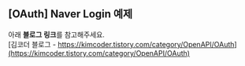 ## [OAuth] Naver Login 예제
아래 **블로그 링크**를 참고해주세요.  
[김코더 블로그 - https://kimcoder.tistory.com/category/OpenAPI/OAuth](https://kimcoder.tistory.com/category/OpenAPI/OAuth)
